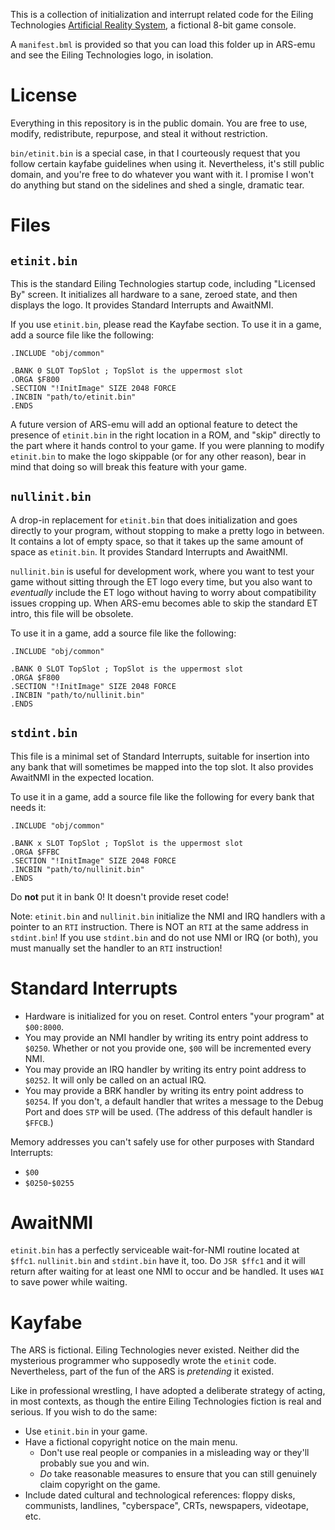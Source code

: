 This is a collection of initialization and interrupt related code for the Eiling Technologies [Artificial Reality System](https://github.com/SolraBizna/ars-emu/), a fictional 8-bit game console.

A `manifest.bml` is provided so that you can load this folder up in ARS-emu and see the Eiling Technologies logo, in isolation.

# License

Everything in this repository is in the public domain. You are free to use, modify, redistribute, repurpose, and steal it without restriction.

`bin/etinit.bin` is a special case, in that I courteously request that you follow certain kayfabe guidelines when using it. Nevertheless, it's still public domain, and you're free to do whatever you want with it. I promise I won't do anything but stand on the sidelines and shed a single, dramatic tear.

# Files

## `etinit.bin`

This is the standard Eiling Technologies startup code, including "Licensed By" screen. It initializes all hardware to a sane, zeroed state, and then displays the logo. It provides Standard Interrupts and AwaitNMI. 

If you use `etinit.bin`, please read the Kayfabe section. To use it in a game, add a source file like the following:

```65c02
.INCLUDE "obj/common"

.BANK 0 SLOT TopSlot ; TopSlot is the uppermost slot
.ORGA $F800
.SECTION "!InitImage" SIZE 2048 FORCE
.INCBIN "path/to/etinit.bin"
.ENDS
```

A future version of ARS-emu will add an optional feature to detect the presence of `etinit.bin` in the right location in a ROM, and "skip" directly to the part where it hands control to your game. If you were planning to modify `etinit.bin` to make the logo skippable (or for any other reason), bear in mind that doing so will break this feature with your game.

## `nullinit.bin`

A drop-in replacement for `etinit.bin` that does initialization and goes directly to your program, without stopping to make a pretty logo in between. It contains a lot of empty space, so that it takes up the same amount of space as `etinit.bin`. It provides Standard Interrupts and AwaitNMI.

`nullinit.bin` is useful for development work, where you want to test your game without sitting through the ET logo every time, but you also want to *eventually* include the ET logo without having to worry about compatibility issues cropping up. When ARS-emu becomes able to skip the standard ET intro, this file will be obsolete.

To use it in a game, add a source file like the following:

```65c02
.INCLUDE "obj/common"

.BANK 0 SLOT TopSlot ; TopSlot is the uppermost slot
.ORGA $F800
.SECTION "!InitImage" SIZE 2048 FORCE
.INCBIN "path/to/nullinit.bin"
.ENDS
```

## `stdint.bin`

This file is a minimal set of Standard Interrupts, suitable for insertion into any bank that will sometimes be mapped into the top slot. It also provides AwaitNMI in the expected location.

To use it in a game, add a source file like the following for every bank that needs it:

```65c02
.INCLUDE "obj/common"

.BANK x SLOT TopSlot ; TopSlot is the uppermost slot
.ORGA $FFBC
.SECTION "!InitImage" SIZE 2048 FORCE
.INCBIN "path/to/nullinit.bin"
.ENDS
```

Do **not** put it in bank 0! It doesn't provide reset code!

Note: `etinit.bin` and `nullinit.bin` initialize the NMI and IRQ handlers with a pointer to an `RTI` instruction. There is NOT an `RTI` at the same address in `stdint.bin`! If you use `stdint.bin` and do not use NMI or IRQ (or both), you must manually set the handler to an `RTI` instruction!

# Standard Interrupts

- Hardware is initialized for you on reset. Control enters "your program" at `$00:8000`.
- You may provide an NMI handler by writing its entry point address to `$0250`. Whether or not you provide one, `$00` will be incremented every NMI.
- You may provide an IRQ handler by writing its entry point address to `$0252`. It will only be called on an actual IRQ.
- You may provide a BRK handler by writing its entry point address to `$0254`. If you don't, a default handler that writes a message to the Debug Port and does `STP` will be used. (The address of this default handler is `$FFCB`.)

Memory addresses you can't safely use for other purposes with Standard Interrupts:

- `$00`
- `$0250`-`$0255`

# AwaitNMI

`etinit.bin` has a perfectly serviceable wait-for-NMI routine located at `$ffc1`. `nullinit.bin` and `stdint.bin` have it, too. Do `JSR $ffc1` and it will return after waiting for at least one NMI to occur and be handled. It uses `WAI` to save power while waiting.

# Kayfabe

The ARS is fictional. Eiling Technologies never existed. Neither did the mysterious programmer who supposedly wrote the `etinit` code. Nevertheless, part of the fun of the ARS is *pretending* it existed.

Like in professional wrestling, I have adopted a deliberate strategy of acting, in most contexts, as though the entire Eiling Technologies fiction is real and serious. If you wish to do the same:

- Use `etinit.bin` in your game.
- Have a fictional copyright notice on the main menu.
    - Don't use real people or companies in a misleading way or they'll probably sue you and win.
    - *Do* take reasonable measures to ensure that you can still genuinely claim copyright on the game.
- Include dated cultural and technological references: floppy disks, communists, landlines, "cyberspace", CRTs, newspapers, videotape, etc.

